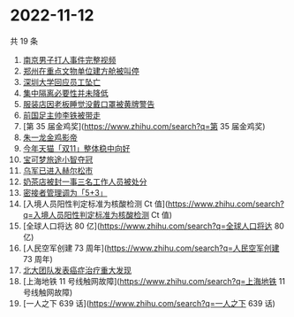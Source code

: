 # 2022-11-12

共 19 条

<!-- BEGIN ZHIHUSEARCH -->
<!-- 最后更新时间 Sat Nov 12 2022 22:09:19 GMT+0800 (China Standard Time) -->
1. [南京男子打人事件完整视频](https://www.zhihu.com/search?q=南京男子打人事件完整视频)
1. [郑州在重点文物单位建方舱被叫停](https://www.zhihu.com/search?q=郑州在重点文物单位建方舱被叫停)
1. [深圳大学回应员工坠亡](https://www.zhihu.com/search?q=深圳大学回应员工坠亡)
1. [集中隔离必要性并未降低](https://www.zhihu.com/search?q=集中隔离必要性并未降低)
1. [服装店因老板睡觉没戴口罩被黄牌警告](https://www.zhihu.com/search?q=服装店因老板睡觉没戴口罩被黄牌警告)
1. [前国足主帅李铁被带走](https://www.zhihu.com/search?q=前国足主帅李铁被带走)
1. [第 35 届金鸡奖](https://www.zhihu.com/search?q=第 35 届金鸡奖)
1. [朱一龙金鸡影帝](https://www.zhihu.com/search?q=朱一龙金鸡影帝)
1. [今年天猫「双11」整体稳中向好](https://www.zhihu.com/search?q=今年天猫「双11」整体稳中向好)
1. [宝可梦旅途小智夺冠](https://www.zhihu.com/search?q=宝可梦旅途小智夺冠)
1. [乌军已进入赫尔松市](https://www.zhihu.com/search?q=乌军已进入赫尔松市)
1. [奶茶店被封一事三名工作人员被处分](https://www.zhihu.com/search?q=奶茶店被封一事三名工作人员被处分)
1. [密接者管理调为「5+3」](https://www.zhihu.com/search?q=密接者管理调为「5+3」)
1. [入境人员阳性判定标准为核酸检测 Ct 值](https://www.zhihu.com/search?q=入境人员阳性判定标准为核酸检测 Ct 值)
1. [全球人口将达 80 亿](https://www.zhihu.com/search?q=全球人口将达 80 亿)
1. [人民空军创建 73 周年](https://www.zhihu.com/search?q=人民空军创建 73 周年)
1. [北大团队发表癌症治疗重大发现](https://www.zhihu.com/search?q=北大团队发表癌症治疗重大发现)
1. [上海地铁 11 号线触网故障](https://www.zhihu.com/search?q=上海地铁 11 号线触网故障)
1. [一人之下 639 话](https://www.zhihu.com/search?q=一人之下 639 话)
<!-- END ZHIHUSEARCH -->
